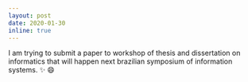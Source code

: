 ```yaml
---
layout: post
date: 2020-01-30 
inline: true
---
```

I am trying to submit a paper to workshop of thesis and dissertation on informatics that will happen next brazilian symposium of information systems. :sparkles: :smile: